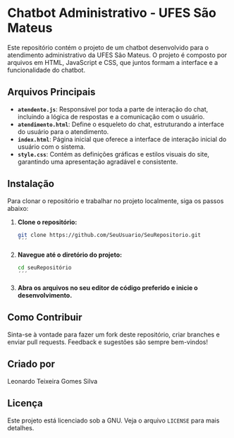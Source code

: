# Chatbot Administrativo - UFES São Mateus

Este repositório contém o projeto de um chatbot desenvolvido para o atendimento administrativo da UFES São Mateus. O projeto é composto por arquivos em HTML, JavaScript e CSS, que juntos formam a interface e a funcionalidade do chatbot.

## Arquivos Principais

- **`atendente.js`**: Responsável por toda a parte de interação do chat, incluindo a lógica de respostas e a comunicação com o usuário.
- **`atendimento.html`**: Define o esqueleto do chat, estruturando a interface do usuário para o atendimento.
- **`index.html`**: Página inicial que oferece a interface de interação inicial do usuário com o sistema.
- **`style.css`**: Contém as definições gráficas e estilos visuais do site, garantindo uma apresentação agradável e consistente.

## Instalação

Para clonar o repositório e trabalhar no projeto localmente, siga os passos abaixo:



1. **Clone o repositório:**
   ```bash
   git clone https://github.com/SeuUsuario/SeuRepositorio.git
   ´´´

2. **Navegue até o diretório do projeto:**
   ```bash
   cd seuRepositório
   ´´´

3. **Abra os arquivos no seu editor de código preferido e inicie o desenvolvimento.**


## Como Contribuir
Sinta-se à vontade para fazer um fork deste repositório, criar branches e enviar pull requests. Feedback e sugestões são sempre bem-vindos!

## Criado por
Leonardo Teixeira Gomes Silva

## Licença
Este projeto está licenciado sob a GNU. Veja o arquivo `LICENSE` para mais detalhes.
